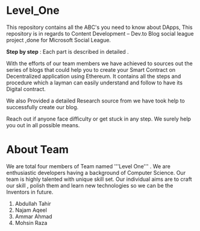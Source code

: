# Level_One
This repository contains all the ABC's you need to know about DApps, This  repository is in regards to Content Development – Dev.to Blog social league  project ,done for Microsoft Social League. 

**Step by step** : Each part is described in detailed .

With the efforts of our team members we have achieved to sources out the series of blogs that could help you to create your Smart Contract on Decentralized application using Ethereum. It contains all the steps and procedure which a layman can easily understand and follow to have its Digital contract. 

We also Provided a detailed Research source from we have took help to successfully create our blog. 


Reach out if anyone face difficulty or get stuck in any step. We surely help you out in all possible means.

<h1> About Team </h1>

We are total four members of Team named '''Level One''' . We are enthusiastic developers having a background of Computer Science. Our team is highly talented with unique skill set. Our individual aims are to craft our skill , polish them and learn new technologies so we can be the Inventors in future.     

1. Abdullah Tahir
2. Najam Aqeel
3. Ammar Ahmad
4. Mohsin Raza
